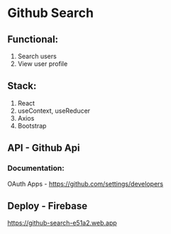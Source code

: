 # Github Search

## Functional:
1. Search users
2. View user profile

## Stack:
1. React
2. useContext, useReducer
3. Axios
4. Bootstrap

## API - Github Api
### Documentation:
OAuth Apps -
https://github.com/settings/developers

## Deploy - Firebase
https://github-search-e51a2.web.app
